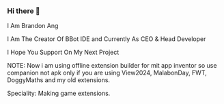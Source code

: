 ### Hi there 👋

I Am Brandon Ang

I Am The Creator Of BBot IDE and Currently As CEO & Head Developer

I Hope You Support On My Next Project

NOTE: Now i am using offline extension builder for mit app inventor so use companion not apk only if you are using View2024, MalabonDay, FWT, DoggyMaths and my old extensions.

Speciality: Making game extensions.
